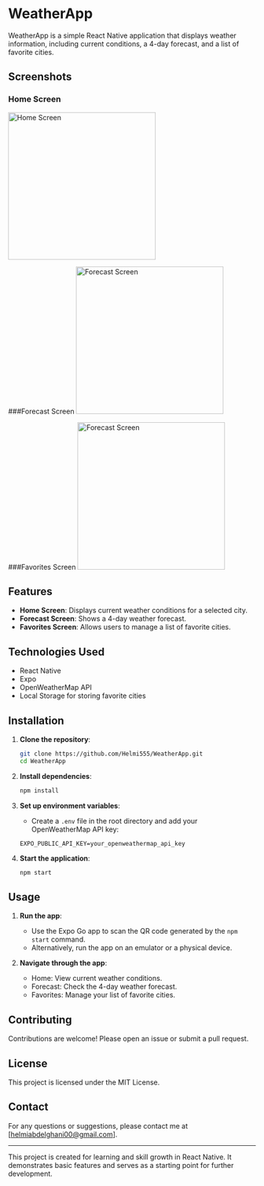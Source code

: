 # WeatherApp

WeatherApp is a simple React Native application that displays weather information, including current conditions, a 4-day forecast, and a list of favorite cities.

## Screenshots

### Home Screen
<img src="https://github.com/user-attachments/assets/4526645a-4c87-4f4d-82a4-1476c748f919" alt="Home Screen" width="300"/>

###Forecast Screen
<img src="https://github.com/user-attachments/assets/b7e06316-50b9-431d-b1bd-3272709f115d" alt="Forecast Screen" width="300"/>

###Favorites Screen
<img src="https://github.com/user-attachments/assets/d98693c3-25e8-4dc4-a359-73f9740b03d1" alt="Forecast Screen" width="300"/>


## Features

- **Home Screen**: Displays current weather conditions for a selected city.
- **Forecast Screen**: Shows a 4-day weather forecast.
- **Favorites Screen**: Allows users to manage a list of favorite cities.

## Technologies Used

- React Native
- Expo
- OpenWeatherMap API
- Local Storage for storing favorite cities

## Installation

1. **Clone the repository**:
    ```bash
    git clone https://github.com/Helmi555/WeatherApp.git
    cd WeatherApp
    ```

2. **Install dependencies**:
    ```bash
    npm install
    ```

3. **Set up environment variables**:
    - Create a `.env` file in the root directory and add your OpenWeatherMap API key:
    ```env
    EXPO_PUBLIC_API_KEY=your_openweathermap_api_key
    ```

4. **Start the application**:
    ```bash
    npm start
    ```

## Usage

1. **Run the app**:
    - Use the Expo Go app to scan the QR code generated by the `npm start` command.
    - Alternatively, run the app on an emulator or a physical device.

2. **Navigate through the app**:
    - Home: View current weather conditions.
    - Forecast: Check the 4-day weather forecast.
    - Favorites: Manage your list of favorite cities.

## Contributing

Contributions are welcome! Please open an issue or submit a pull request.

## License

This project is licensed under the MIT License.

## Contact

For any questions or suggestions, please contact me at [helmiabdelghani00@gmail.com].

---

This project is created for learning and skill growth in React Native. It demonstrates basic features and serves as a starting point for further development.
